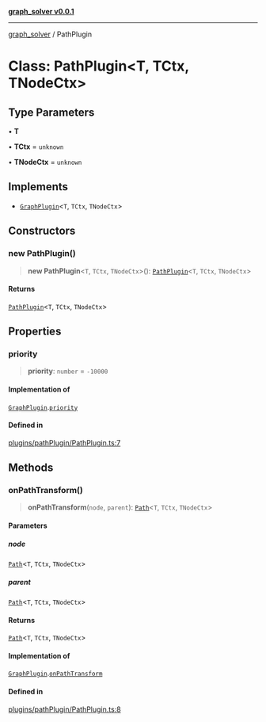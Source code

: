 [**graph_solver v0.0.1**](../README.md)

***

[graph_solver](../globals.md) / PathPlugin

# Class: PathPlugin\<T, TCtx, TNodeCtx\>

## Type Parameters

• **T**

• **TCtx** = `unknown`

• **TNodeCtx** = `unknown`

## Implements

- [`GraphPlugin`](../interfaces/GraphPlugin.md)\<`T`, `TCtx`, `TNodeCtx`\>

## Constructors

### new PathPlugin()

> **new PathPlugin**\<`T`, `TCtx`, `TNodeCtx`\>(): [`PathPlugin`](PathPlugin.md)\<`T`, `TCtx`, `TNodeCtx`\>

#### Returns

[`PathPlugin`](PathPlugin.md)\<`T`, `TCtx`, `TNodeCtx`\>

## Properties

### priority

> **priority**: `number` = `-10000`

#### Implementation of

[`GraphPlugin`](../interfaces/GraphPlugin.md).[`priority`](../interfaces/GraphPlugin.md#priority)

#### Defined in

[plugins/pathPlugin/PathPlugin.ts:7](https://github.com/ahibis/grapthSolver/blob/29d33a7088c3740c5f86a9fb08a8a2bfd8a007fb/src/plugins/pathPlugin/PathPlugin.ts#L7)

## Methods

### onPathTransform()

> **onPathTransform**(`node`, `parent`): [`Path`](../interfaces/Path.md)\<`T`, `TCtx`, `TNodeCtx`\>

#### Parameters

##### node

[`Path`](../interfaces/Path.md)\<`T`, `TCtx`, `TNodeCtx`\>

##### parent

[`Path`](../interfaces/Path.md)\<`T`, `TCtx`, `TNodeCtx`\>

#### Returns

[`Path`](../interfaces/Path.md)\<`T`, `TCtx`, `TNodeCtx`\>

#### Implementation of

[`GraphPlugin`](../interfaces/GraphPlugin.md).[`onPathTransform`](../interfaces/GraphPlugin.md#onpathtransform)

#### Defined in

[plugins/pathPlugin/PathPlugin.ts:8](https://github.com/ahibis/grapthSolver/blob/29d33a7088c3740c5f86a9fb08a8a2bfd8a007fb/src/plugins/pathPlugin/PathPlugin.ts#L8)
